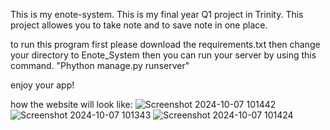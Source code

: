 This is my enote-system. This is my final year Q1 project in Trinity. 
This project allowes you to take note and to save note in one place. 

to run this program first please download the requirements.txt
then change your directory to Enote_System
then you can run your server by using this command. "Phython manage.py runserver"

enjoy your app!

how the website will look like:
![Screenshot 2024-10-07 101442](https://github.com/user-attachments/assets/051bf4dc-91ab-4612-adfb-41b6ad1703c9)
![Screenshot 2024-10-07 101343](https://github.com/user-attachments/assets/ce7bed1f-3fa5-4402-9fab-639d894d59ca)
![Screenshot 2024-10-07 101424](https://github.com/user-attachments/assets/9faec7a9-f460-4407-b079-3ca6094b7ed4)
